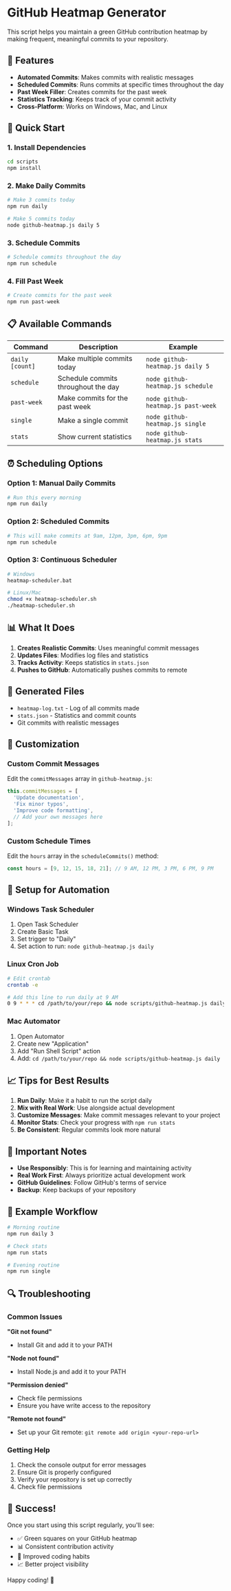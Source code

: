 # GitHub Heatmap Generator

This script helps you maintain a green GitHub contribution heatmap by making frequent, meaningful commits to your repository.

## 🎯 Features

- **Automated Commits**: Makes commits with realistic messages
- **Scheduled Commits**: Runs commits at specific times throughout the day
- **Past Week Filler**: Creates commits for the past week
- **Statistics Tracking**: Keeps track of your commit activity
- **Cross-Platform**: Works on Windows, Mac, and Linux

## 🚀 Quick Start

### 1. Install Dependencies
```bash
cd scripts
npm install
```

### 2. Make Daily Commits
```bash
# Make 3 commits today
npm run daily

# Make 5 commits today
node github-heatmap.js daily 5
```

### 3. Schedule Commits
```bash
# Schedule commits throughout the day
npm run schedule
```

### 4. Fill Past Week
```bash
# Create commits for the past week
npm run past-week
```

## 📋 Available Commands

| Command | Description | Example |
|---------|-------------|---------|
| `daily [count]` | Make multiple commits today | `node github-heatmap.js daily 5` |
| `schedule` | Schedule commits throughout the day | `node github-heatmap.js schedule` |
| `past-week` | Make commits for the past week | `node github-heatmap.js past-week` |
| `single` | Make a single commit | `node github-heatmap.js single` |
| `stats` | Show current statistics | `node github-heatmap.js stats` |

## ⏰ Scheduling Options

### Option 1: Manual Daily Commits
```bash
# Run this every morning
npm run daily
```

### Option 2: Scheduled Commits
```bash
# This will make commits at 9am, 12pm, 3pm, 6pm, 9pm
npm run schedule
```

### Option 3: Continuous Scheduler
```bash
# Windows
heatmap-scheduler.bat

# Linux/Mac
chmod +x heatmap-scheduler.sh
./heatmap-scheduler.sh
```

## 📊 What It Does

1. **Creates Realistic Commits**: Uses meaningful commit messages
2. **Updates Files**: Modifies log files and statistics
3. **Tracks Activity**: Keeps statistics in `stats.json`
4. **Pushes to GitHub**: Automatically pushes commits to remote

## 📁 Generated Files

- `heatmap-log.txt` - Log of all commits made
- `stats.json` - Statistics and commit counts
- Git commits with realistic messages

## 🎨 Customization

### Custom Commit Messages
Edit the `commitMessages` array in `github-heatmap.js`:

```javascript
this.commitMessages = [
  'Update documentation',
  'Fix minor typos',
  'Improve code formatting',
  // Add your own messages here
];
```

### Custom Schedule Times
Edit the `hours` array in the `scheduleCommits()` method:

```javascript
const hours = [9, 12, 15, 18, 21]; // 9 AM, 12 PM, 3 PM, 6 PM, 9 PM
```

## 🔧 Setup for Automation

### Windows Task Scheduler
1. Open Task Scheduler
2. Create Basic Task
3. Set trigger to "Daily"
4. Set action to run: `node github-heatmap.js daily`

### Linux Cron Job
```bash
# Edit crontab
crontab -e

# Add this line to run daily at 9 AM
0 9 * * * cd /path/to/your/repo && node scripts/github-heatmap.js daily
```

### Mac Automator
1. Open Automator
2. Create new "Application"
3. Add "Run Shell Script" action
4. Add: `cd /path/to/your/repo && node scripts/github-heatmap.js daily`

## 📈 Tips for Best Results

1. **Run Daily**: Make it a habit to run the script daily
2. **Mix with Real Work**: Use alongside actual development
3. **Customize Messages**: Make commit messages relevant to your project
4. **Monitor Stats**: Check your progress with `npm run stats`
5. **Be Consistent**: Regular commits look more natural

## 🚨 Important Notes

- **Use Responsibly**: This is for learning and maintaining activity
- **Real Work First**: Always prioritize actual development work
- **GitHub Guidelines**: Follow GitHub's terms of service
- **Backup**: Keep backups of your repository

## 🎯 Example Workflow

```bash
# Morning routine
npm run daily 3

# Check stats
npm run stats

# Evening routine
npm run single
```

## 🔍 Troubleshooting

### Common Issues

**"Git not found"**
- Install Git and add it to your PATH

**"Node not found"**
- Install Node.js and add it to your PATH

**"Permission denied"**
- Check file permissions
- Ensure you have write access to the repository

**"Remote not found"**
- Set up your Git remote: `git remote add origin <your-repo-url>`

### Getting Help

1. Check the console output for error messages
2. Ensure Git is properly configured
3. Verify your repository is set up correctly
4. Check file permissions

## 🎉 Success!

Once you start using this script regularly, you'll see:
- ✅ Green squares on your GitHub heatmap
- 📊 Consistent contribution activity
- 🚀 Improved coding habits
- 📈 Better project visibility

Happy coding! 🎯
